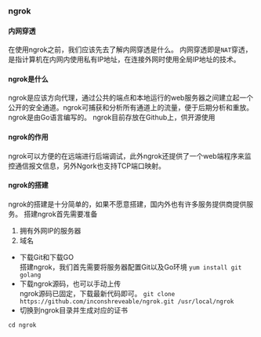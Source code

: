 ### ngrok
#### 内网穿透
在使用ngrok之前，我们应该先去了解内网穿透是什么。
内网穿透即是`NAT`穿透，是指计算机在内网内使用私有IP地址，在连接外网时使用全局IP地址的技术。
#### ngrok是什么
ngrok是应该方向代理，通过公共的端点和本地运行的web服务器之间建立起一个公开的安全通道。ngrok可捕获和分析所有通道上的流量，便于后期分析和重放。
ngrok是由Go语言编写的。
ngrok目前存放在Github上，供开源使用
#### ngrok的作用
ngrok可以方便的在远端进行后端调试，此外ngrok还提供了一个web端程序来监控通信报文信息，另外Ngork也支持TCP端口映射。
#### ngrok的搭建
ngrok的搭建是十分简单的，如果不愿意搭建，国内外也有许多服务提供商提供服务。
搭建ngrok首先需要准备
1. 拥有外网IP的服务器
2. 域名

- 下载Git和下载GO<br/>
搭建ngrok，我们首先需要将服务器配置Git以及Go环境
`yum install git golang`
- 下载ngrok源码，也可以手动上传<br>
ngrok源码已固定，下载最新代码即可。
`git clone https://github.com/inconshreveable/ngrok.git /usr/local/ngrok`
- 切换到ngrok目录并生成对应的证书
```c
cd ngrok

```

